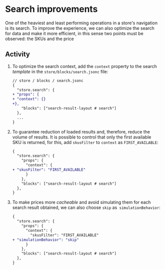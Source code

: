 # Search improvements

One of the heaviest and least performing operations in a store's navigation is its search. To improve the experience, we can also optimize the search for data and make it more efficient, in this sense two points must be observed: the SKUs and the price

## Activity

1. To optimize the search context, add the `context` property to the search _template_ in the `store/blocks/search.jsonc` file:

    ``` diff
    // store / blocks / search.jsonc
    {
      "store.search": {
    + "props": {
    + "context": {}
    +},
        "blocks": ["search-result-layout # search"]
      },
      ...
    }
    ```

2. To guarantee reduction of loaded results and, therefore, reduce the volume of results. It is possible to control that only the first available SKU is returned, for this, add `skusFilter` to `context` as `FIRST_AVAILABLE`:

    ``` diff
    {
      "store.search": {
        "props": {
          "context": {
    + "skusFilter": "FIRST_AVAILABLE"
          }
        },
        "blocks": ["search-result-layout # search"]
      },
    }
    ```

3. To make prices more _cacheable_ and avoid simulating them for each search result obtained, we can also choose `skip` as` simulationBehavior`:

    ``` diff
    {
      "store.search": {
        "props": {
          "context": {
            "skusFilter": "FIRST_AVAILABLE"
    + "simulationBehavior": "skip"
          }
        },
        "blocks": ["search-result-layout # search"]
      },
    }
    ```